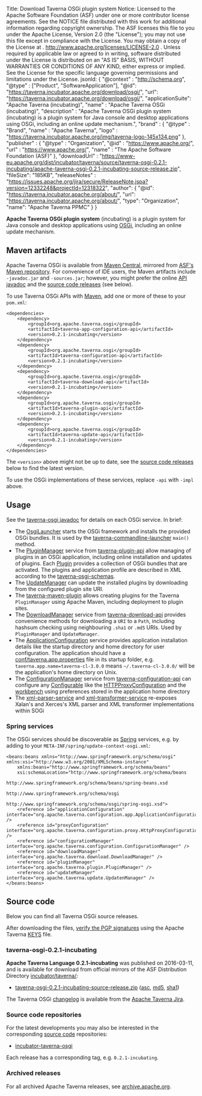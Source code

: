 Title:     Download Taverna OSGi plugin system
Notice:    Licensed to the Apache Software Foundation (ASF) under one
           or more contributor license agreements.  See the NOTICE file
           distributed with this work for additional information
           regarding copyright ownership.  The ASF licenses this file
           to you under the Apache License, Version 2.0 (the
           "License"); you may not use this file except in compliance
           with the License.  You may obtain a copy of the License at
           .
             http://www.apache.org/licenses/LICENSE-2.0
           .
           Unless required by applicable law or agreed to in writing,
           software distributed under the License is distributed on an
           "AS IS" BASIS, WITHOUT WARRANTIES OR CONDITIONS OF ANY
           KIND, either express or implied.  See the License for the
           specific language governing permissions and limitations
           under the License.
jsonld: {
    "@context" : "http://schema.org",
    "@type" : ["Product", "SoftwareApplication"],
    "@id": "https://taverna.incubator.apache.org/download/osgi/",
    "url": "https://taverna.incubator.apache.org/download/osgi/",
    "applicationSuite": "Apache Taverna (incubating)",
    "name" : "Apache Taverna OSGi (incubating)",
    "description" : "Apache Taverna OSGi plugin system (incubating) is a plugin system for Java console and desktop applications using OSGi, including an online update mechanism.",
    "brand" : {
      "@type" : "Brand",
      "name" : "Apache Taverna",
      "logo" : "https://taverna.incubator.apache.org/img/taverna-logo-145x134.png"
    },
    "publisher" : { "@type" : "Organization",
                    "@id" : "https://www.apache.org/",
                   "url" : "https://www.apache.org/",
                    "name" : "The Apache Software Foundation (ASF)" },
    "downloadUrl" : "https://www-eu.apache.org/dist/incubator/taverna/source/taverna-osgi-0.2.1-incubating/apache-taverna-osgi-0.2.1-incubating-source-release.zip",
    "fileSize": "185KB",
    "releaseNotes" : "https://issues.apache.org/jira/secure/ReleaseNote.jspa?version=12332248&projectId=12318322",
     "author": { "@id": "https://taverna.incubator.apache.org/about/",
                 "uri": "https://taverna.incubator.apache.org/about/",
                 "type": "Organization",
                 "name": "Apache Taverna PPMC" }
  }  



**Apache Taverna OSGi plugin system** (incubating) is a plugin system for
Java console and desktop applications using [OSGi](https://www.osgi.org/),
including an online update mechanism.

## Maven artifacts

Apache Taverna OSGi is available from
[Maven Central](https://repo1.maven.org/maven2/org/apache/taverna/osgi/),
mirrored from
[ASF's Maven repository](https://repository.apache.org/content/repositories/releases/org/apache/taverna/osgi/).
For convenience of IDE users, the Maven artifacts include `-javadoc.jar` and
`-sources.jar`; however, you might prefer the
online [API javadoc](/javadoc/taverna-osgi/)
and the [source code releases](#source-code) (see below).


To use Taverna OSGi APIs with [Maven](https://maven.apache.org/), add
one or more of these to your `pom.xml`:

    <dependencies>
        <dependency>
            <groupId>org.apache.taverna.osgi</groupId>
            <artifactId>taverna-app-configuration-api</artifactId>
            <version>0.2.1-incubating</version>
        </dependency>
        <dependency>
            <groupId>org.apache.taverna.osgi</groupId>
            <artifactId>taverna-configuration-api</artifactId>
            <version>0.2.1-incubating</version>
        </dependency>
        <dependency>
            <groupId>org.apache.taverna.osgi</groupId>
            <artifactId>taverna-download-api</artifactId>
            <version>0.2.1-incubating</version>
        </dependency>
        <dependency>
            <groupId>org.apache.taverna.osgi</groupId>
            <artifactId>taverna-plugin-api</artifactId>
            <version>0.2.1-incubating</version>
        </dependency>
        <dependency>
            <groupId>org.apache.taverna.osgi</groupId>
            <artifactId>taverna-update-api</artifactId>
            <version>0.2.1-incubating</version>
        </dependency>
    </dependencies>

The `<version>` above might not be up to date,
see the [source code releases](#source-code) below to find the latest version.

To use the OSGi implementations of these services, replace `-api` with `-impl` above.



## Usage

See the [taverna-osgi javadoc](/javadoc/taverna-osgi/)
for details on each OSGi service. In brief:

* The [OsgiLauncher](/javadoc/taverna-osgi/org/apache/taverna/osgilauncher/OsgiLauncher.html)
  starts the OSGi framework and installs the provided OSGi bundles. It is used by the
  [taverna-commandline-launcher](https://github.com/apache/incubator-taverna-commandline/blob/master/taverna-commandline-launcher/src/main/java/org/apache/taverna/commandline/TavernaCommandLine.java#L64)
  `main()` method.
* The [PluginManager](/javadoc/taverna-osgi/org/apache/taverna/plugin/PluginManager.html) service
  from [taverna-plugin-api](https://github.com/apache/incubator-taverna-osgi/blob/master/taverna-plugin-api/)
  allow managing of
  plugins in an OSGi application, including online installation and updates of plugins. Each
  [Plugin](/javadoc/taverna-osgi/org/apache/taverna/plugin/Plugin.html) provides a collection
  of OSGi bundles that are activated. The plugins and application profile are described in XML according to the
  [taverna-osgi-schemas](https://github.com/apache/incubator-taverna-osgi/blob/master/taverna-osgi-schemas/src/main/resources).
* The [UpdateManager](/javadoc/taverna-osgi/org/apache/taverna/update/UpdateManager.html)
  can update the installed plugins by downloading from the configured plugin site URI.
* The [taverna-maven-plugin](https://github.com/apache/incubator-taverna-osgi/blob/master/taverna-maven-plugin/)   allows creating plugins for the Taverna `PluginManager`
  using Apache Maven, including deployment to plugin sites.
* The [DownloadManager](/javadoc/taverna-osgi/org/apache/taverna/download/DownloadManager.html)
  service from [taverna-download-api](https://github.com/apache/incubator-taverna-osgi/blob/master/taverna-download-api/) provides convenience methods for downloading a `URI`
  to a `Path`, including hashsum checking using neighbouring `.sha1` or `.md5` URIs. Used by `PluginManager` and `UpdateManager`.
* The [ApplicationConfiguration](/javadoc/taverna-osgi/org/apache/taverna/configuration/app/ApplicationConfiguration.html)
  service provides application installation details  like the startup directory and home directory for user configuration. The application should have a [conf/taverna.app.properties](https://github.com/apache/incubator-taverna-commandline/blob/master/taverna-commandline-product/src/main/etc/conf/taverna.app.properties)
  file in its startup folder, e.g. `taverna.app.name=taverna-cl-3.0.0` means `~/.taverna-cl-3.0.0/` will be the
  application's home directory on Unix.
* The [ConfigurationManager](/javadoc/taverna-osgi/org/apache/taverna/configuration/ConfigurationManager.html)
  service from [taverna-configuration-api](https://github.com/apache/incubator-taverna-osgi/blob/master/taverna-configuration-api/) can configure any
  [Configurable](/javadoc/taverna-osgi/org/apache/taverna/configuration/Configurable.html)
  like the [HTTPProxyConfiguration](/javadoc/taverna-osgi/org/apache/taverna/configuration/proxy/HttpProxyConfiguration.html)
  and the [workbench](https://github.com/apache/incubator-taverna-workbench/blob/master/taverna-configuration-api/src/main/java/org/apache/taverna/workbench/configuration/workbench/WorkbenchConfiguration.java)
  using preferences stored in the application home directory  
* The [xml-parser-service](https://github.com/apache/incubator-taverna-osgi/blob/master/xml-parser-service/)
  and [xml-transformer-service](https://github.com/apache/incubator-taverna-osgi/tree/master/xml-transformer-service)
  re-exposes Xalan's and Xerces's XML parser and XML transformer implementations within SOGi

### Spring services

The OSGi services should be
discoverable as [Spring](https://spring.io/) services,
e.g. by adding to
your `META-INF/spring/update-context-osgi.xml`:

    <beans:beans xmlns="http://www.springframework.org/schema/osgi" xmlns:xsi="http://www.w3.org/2001/XMLSchema-instance"
    	xmlns:beans="http://www.springframework.org/schema/beans"
    	xsi:schemaLocation="http://www.springframework.org/schema/beans
                                     http://www.springframework.org/schema/beans/spring-beans.xsd
                                     http://www.springframework.org/schema/osgi
                                     http://www.springframework.org/schema/osgi/spring-osgi.xsd">
        <reference id="applicationConfiguration" interface="org.apache.taverna.configuration.app.ApplicationConfiguration" />
        <reference id="proxyConfiguration" interface="org.apache.taverna.configuration.proxy.HttpProxyConfiguration" />
        <reference id="configurationManager" interface="org.apache.taverna.configuration.ConfigurationManager" />
        <reference id="downloadManager" interface="org.apache.taverna.download.DownloadManager" />
        <reference id="pluginManager" interface="org.apache.taverna.plugin.PluginManager" />
        <reference id="updateManager" interface="org.apache.taverna.update.UpdatenManager" />
    </beans:beans>

## Source code

Below you can find all Taverna OSGi source releases.

After downloading the files,
[verify the PGP signatures](http://www.apache.org/info/verification.html)
using the Apache Taverna [KEYS](https://www.apache.org/dist/incubator/taverna/KEYS)
file.

### taverna-osgi-0.2.1-incubating

**Apache Taverna Language 0.2.1-incubating** was published on 2016-03-11, and is available for download
from official mirrors of the
ASF Distribution Directory [incubator/taverna/](https://www.apache.org/dyn/closer.cgi/incubator/taverna/):

* [taverna-osgi-0.2.1-incubating-source-release.zip](https://www.apache.org/dyn/closer.cgi/incubator/taverna/source/taverna-osgi-0.2.1-incubating/apache-taverna-osgi-0.2.1-incubating-source-release.zip)
  ([asc](https://www.apache.org/dist/incubator/taverna/source/taverna-osgi-0.2.1-incubating/apache-taverna-osgi-0.2.1-incubating-source-release.zip.asc),
  [md5](https://www.apache.org/dist/incubator/taverna/source/taverna-osgi-0.2.1-incubating/apache-taverna-osgi-0.2.1-incubating-source-release.zip.md5),
  [sha1](https://www.apache.org/dist/incubator/taverna/source/taverna-osgi-0.2.1-incubating/apache-taverna-osgi-0.2.1-incubating-source-release.zip))

The Taverna OSGi [changelog](https://issues.apache.org/jira/secure/ReleaseNote.jspa?version=12332248&projectId=12318322)
is available from the [Apache Taverna Jira](https://issues.apache.org/jira/browse/TAVERNA/component/12326809).


### Source code repositories

For the latest developments you may also be interested in the corresponding
 [source code](/download/code/) repositories:

* [incubator-taverna-osgi](https://github.com/apache/incubator-taverna-osgi)

Each release has a corresponding tag, e.g. `0.2.1-incubating`.

### Archived releases

For all archived Apache Taverna releases, see
[archive.apache.org](https://archive.apache.org/dist/incubator/taverna/).
